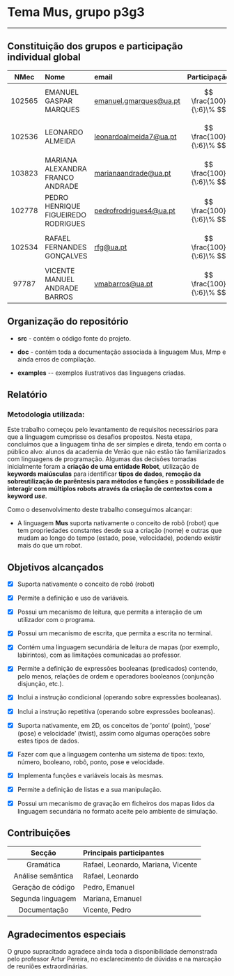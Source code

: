 # Tema Mus, grupo p3g3
-----

## Constituição dos grupos e participação individual global

| NMec | Nome | email | Participação |
|:--:|:---|:---|:---:|
| 102565 | EMANUEL GASPAR MARQUES | emanuel.gmarques@ua.pt | $$ \frac{100}{\:6}\% $$ |
| 102536 | LEONARDO ALMEIDA | leonardoalmeida7@ua.pt | $$ \frac{100}{\:6}\% $$ |
| 103823 | MARIANA ALEXANDRA FRANCO ANDRADE | marianaandrade@ua.pt | $$ \frac{100}{\:6}\% $$ |
| 102778 | PEDRO HENRIQUE FIGUEIREDO RODRIGUES | pedrofrodrigues4@ua.pt | $$ \frac{100}{\:6}\% $$ |
| 102534 | RAFAEL FERNANDES GONÇALVES | rfg@ua.pt | $$ \frac{100}{\:6}\% $$ |
| 97787  | VICENTE MANUEL ANDRADE BARROS | vmabarros@ua.pt | $$ \frac{100}{\:6}\% $$ |

## Organização do repositório

- **src** - contém o código fonte do projeto.

- **doc** - contém toda a documentação associada à linguagem Mus, Mmp e ainda erros de compilação.

- **examples** -- exemplos ilustrativos das linguagens criadas.


## Relatório

### Metodologia utilizada:
  Este trabalho começou pelo levantamento de requisitos necessários para que a linguagem cumprisse os desafios propostos. Nesta etapa, concluímos que a linguagem tinha de ser simples e direta, tendo em conta o público alvo: alunos da academia de Verão que não estão tão familiarizados com linguagens de programação. Algumas das decisões tomadas inicialmente foram a **criação de uma entidade Robot**, utilização de **keywords maiúsculas** para identificar **tipos de dados**, **remoção da sobreutilização de parêntesis para métodos e funções** e **possibilidade de interagir com múltiplos robots através da criação de contextos com a keyword *use***.
  
  Como o desenvolvimento deste trabalho conseguimos alcançar:
  - A linguagem **Mus** suporta nativamente o conceito de robô (robot) que tem propriedades constantes desde sua a criação (nome) e outras que mudam ao longo do tempo (estado, pose, velocidade), podendo existir mais do que um robot.

## Objetivos alcançados

- [X] Suporta nativamente o conceito de robô (robot)

- [X] Permite a definição e uso de variáveis.

- [X] Possui um mecanismo de leitura, que permita a interação de um utilizador com o  programa.

- [X] Possui um mecanismo de escrita, que permita a escrita no terminal.

- [X] Contém uma linguagem secundária de leitura de mapas (por exemplo, labirintos), com as limitações comunicadas ao professor.

- [X] Permite a definição de expressões booleanas (predicados) contendo, pelo menos, relações  de ordem e operadores booleanos (conjunção disjunção, etc.).

- [X] Inclui a instrução condicional (operando sobre expressões booleanas).

- [X] Inclui a instrução repetitiva (operando sobre expressões booleanas).

- [X] Suporta nativamente, em 2D, os conceitos de ’ponto’ (point), ’pose’ (pose) e velocidade’ (twist), assim como algumas operações sobre estes tipos de dados.

- [X] Fazer com que a linguagem contenha um sistema de tipos: texto, número, booleano, robô, ponto, pose e velocidade.

- [X] Implementa funções e variáveis locais às mesmas.

- [X] Permite a definição de listas e a sua manipulação.

- [X] Possui um mecanismo de gravação em ficheiros dos mapas lidos da linguagem secundária no formato aceite pelo ambiente de simulação.

## Contribuições

| Secção | Principais participantes |
|:--:|:---|
|Gramática|Rafael, Leonardo, Mariana, Vicente|
|Análise semântica|Rafael, Leonardo|
|Geração de código|Pedro, Emanuel|
|Segunda linguagem|Mariana, Emanuel|
|Documentação|Vicente, Pedro|


## Agradecimentos especiais
O grupo supracitado agradece ainda toda a disponibilidade demonstrada pelo professor Artur Pereira, no esclarecimento de dúvidas e na marcação de reuniões extraordinárias.

